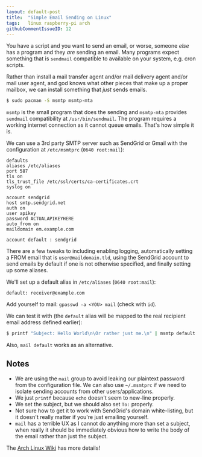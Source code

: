```yaml
---
layout: default-post
title:  "Simple Email Sending on Linux"
tags:   linux raspberry-pi arch
githubCommentIssueID: 12
---
```


You have a script and you want to send an email, or worse, someone *else*
has a program and they *are* sending an email. Many programs expect something
that is `sendmail` compatible to available on your system, e.g. cron scripts.

Rather than install a mail transfer agent and/or mail delivery agent
and/or mail user agent, and god knows what other pieces that make up a proper mailbox,
we can install something that *just* sends emails.

```sh
$ sudo pacman -S msmtp msmtp-mta
```

`msmtp` is the small program that does the sending and `msmtp-mta` provides
`sendmail` compatibility at `/usr/bin/sendmail`. The program requires a working
internet connection as it cannot queue emails. That's how simple it is.

We can use a 3rd party SMTP server such as SendGrid or Gmail with the
configuration at `/etc/msmtprc` (`0640 root:mail`):

```
defaults
aliases /etc/aliases
port 587
tls on
tls_trust_file /etc/ssl/certs/ca-certificates.crt
syslog on

account sendgrid
host smtp.sendgrid.net
auth on
user apikey
password ACTUALAPIKEYHERE
auto_from on
maildomain em.example.com

account default : sendgrid
```

There are a few tweaks to including enabling logging, automatically setting
a FROM email that is `user@maildomain.tld`, using the SendGrid account to send
emails by default if one is not otherwise specified, and finally setting up some
aliases.

We'll set up a default alias in `/etc/aliases` (`0640 root:mail`):

```
default: receiver@example.com
```

Add yourself to mail: `gpasswd -a <YOU> mail` (check with `id`).

We can test it with (the `default` alias will be mapped to the real recipient
email address defined earlier):

```sh
$ printf "Subject: Hello World\n\Or rather just me.\n" | msmtp default
```

Also, `mail default` works as an alternative.

## Notes

* We are using the `mail` group to avoid leaking our plaintext password from
  the configuration file. We can also use `~/.msmtprc` if we need to isolate
  sending accounts from other users/applications.
* We just `printf` because `echo` doesn't seem to new-line properly.
* We set the subject, but we should also set `To:` properly.
* Not sure how to get it to work with SendGrid's domain white-listing, but
  it doesn't really matter if you're just emailing yourself.
* `mail` has a terrible UX as I cannot do anything more than set a subject, when
  really it should be immediately obvious how to write the body of the email
  rather than just the subject.

The [Arch Linux Wiki][arch-wiki-msmtp] has more details!

[arch-wiki-msmtp]: <https://wiki.archlinux.org/index.php/Msmtp> 'The Wiki Rocks'
